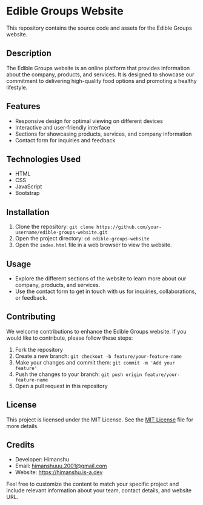 # Edible Groups Website

This repository contains the source code and assets for the Edible Groups website.

## Description

The Edible Groups website is an online platform that provides information about the company, products, and services. It is designed to showcase our commitment to delivering high-quality food options and promoting a healthy lifestyle.

## Features

- Responsive design for optimal viewing on different devices
- Interactive and user-friendly interface
- Sections for showcasing products, services, and company information
- Contact form for inquiries and feedback

## Technologies Used

- HTML
- CSS
- JavaScript
- Bootstrap

## Installation

1. Clone the repository: `git clone https://github.com/your-username/edible-groups-website.git`
2. Open the project directory: `cd edible-groups-website`
3. Open the `index.html` file in a web browser to view the website.

## Usage

- Explore the different sections of the website to learn more about our company, products, and services.
- Use the contact form to get in touch with us for inquiries, collaborations, or feedback.

## Contributing

We welcome contributions to enhance the Edible Groups website. If you would like to contribute, please follow these steps:

1. Fork the repository
2. Create a new branch: `git checkout -b feature/your-feature-name`
3. Make your changes and commit them: `git commit -m 'Add your feature'`
4. Push the changes to your branch: `git push origin feature/your-feature-name`
5. Open a pull request in this repository

## License

This project is licensed under the MIT License. See the [MIT License](LICENSE) file for more details.

## Credits

- Developer: Himanshu
- Email: himanshuuu.2001@gmail.com
- Website: https://himanshu.is-a.dev

Feel free to customize the content to match your specific project and include relevant information about your team, contact details, and website URL.
